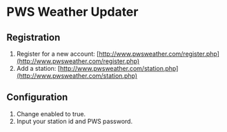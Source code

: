 # PWS Weather Updater

## Registration

1. Register for a new account: [http://www.pwsweather.com/register.php](http://www.pwsweather.com/register.php)
1. Add a station: [http://www.pwsweather.com/station.php](http://www.pwsweather.com/station.php)

## Configuration

1. Change enabled to true.
1. Input your station id and PWS password.
